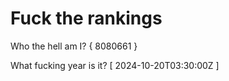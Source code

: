 # Fuck the rankings

Who the hell am I?
{ 8080661 }

What fucking year is it?
[ 2024-10-20T03:30:00Z ]
